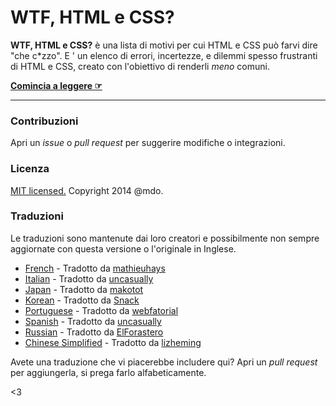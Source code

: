 # WTF, HTML e CSS?

**WTF, HTML e CSS?** è una lista di motivi per cui HTML e CSS può farvi dire "che c*zzo". E ' un elenco di errori, incertezze, e dilemmi spesso frustranti di HTML e CSS, creato con l'obiettivo di renderli _meno_ comuni.

**[Comincia a leggere ☞](http://uncasually.github.io/wtf-html-css/)**

---

### Contribuzioni

Apri un *issue* o *pull request* per suggerire modifiche o integrazioni.


### Licenza

[MIT licensed.](LICENSE.md) Copyright 2014 @mdo.

### Traduzioni

Le traduzioni sono mantenute dai loro creatori e possibilmente non sempre aggiornate con questa versione o l'originale in Inglese.

- [French](http://mathieuhays.github.io/wtf-html-css/) - Tradotto da [mathieuhays](https://github.com/mathieuhays)
- [Italian](http://uncasually.github.io/wtf-html-css/) - Tradotto da [uncasually](https://github.com/uncasually)
- [Japan](http://makotot.github.io/wtf-html-css/) - Tradotto da [makotot](https://github.com/makotot)
- [Korean](http://snack-x.github.io/wtf-html-css/) - Tradotto da [Snack](https://github.com/Snack-X)
- [Portuguese](http://webfatorial.github.io/wtf-html-css/) - Tradotto da [webfatorial](http://webfatorial.com/)
- [Spanish](http://uncasually.github.io/wtf-html-y-css/) - Tradotto da [uncasually](https://github.com/uncasually)
- [Russian](http://elforastero.github.io/wtf-html-css/) - Tradotto da [ElForastero](https://github.com/elforastero)
- [Chinese Simplified](https://lizheming.github.io/wtf-html-css/) - Tradotto da [lizheming](https://github.com/lizheming)

Avete una traduzione che vi piacerebbe includere qui? Apri un *pull request* per aggiungerla, si prega farlo alfabeticamente.

<3
